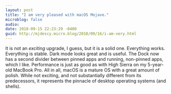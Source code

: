 ```yaml
---
layout: post
title: "I am very pleased with macOS Mojave."
microblog: false
audio: 
date: 2018-09-15 22:23:29 -0400
guid: http://mjdescy.micro.blog/2018/09/16/i-am-very.html
---
```

It is not an _exciting_ upgrade, I guess, but it is a solid one. Everything works. Everything is stable. Dark mode looks great and is useful. The Dock now has a second divider between pinned apps and running, non-pinned apps, which I like. Performance is just as good as with High Sierra on my 5-year-old MacBook Pro. All in all, macOS is a mature OS with a great amount of polish. While not exciting, and not substantially different from its predecessors, it represents the pinnacle of desktop operating systems (and shells).
